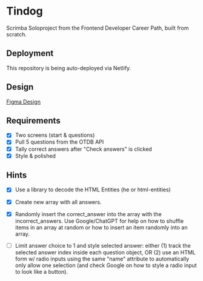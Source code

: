 # Tindog
Scrimba Soloproject from the Frontend Developer Career Path, built from scratch.

## Deployment
This repository is being auto-deployed via Netlify.

## Design
[Figma Design](https://www.figma.com/file/E9S5iPcm10f0RIHK8mCqKL/Quizzical-App?type=design&node-id=0-1&mode=design&t=h81pHtLBvfUSC3os-0)

## Requirements
* [x] Two screens (start & questions)
* [x] Pull 5 questions from the OTDB API
* [x] Tally correct answers after "Check answers" is clicked
* [x] Style & polished

## Hints

* [x] Use a library to decode the HTML Entities (he or html-entities)
* [x] Create new array with all answers. 
* [x] Randomly insert the correct_answer into the array with the incorrect_answers. Use Google/ChatGPT for help on how to shuffle items in an array at random or how to insert an item randomly into an array.
* [ ] Limit answer choice to 1 and style selected answer: either (1) track the selected answer index inside each question object, OR (2) use an HTML form w/ radio inputs using the same "name" attribute to automatically only allow one selection (and check Google on how to style a radio input to look like a button).


